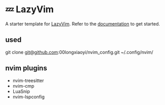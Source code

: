 # 💤 LazyVim

A starter template for [LazyVim](https://github.com/LazyVim/LazyVim).
Refer to the [documentation](https://lazyvim.github.io/installation) to get started.

## used

git clone git@github.com:00longxiaoyi/nvim_config.git ~/.config/nvim/


## nvim plugins
- nvim-treesitter
- nvim-cmp
- LuaSnip
- nvim-lspconfig
